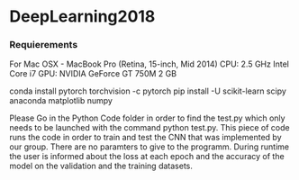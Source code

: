 # DeepLearning2018

### Requierements 

For Mac OSX - MacBook Pro (Retina, 15-inch, Mid 2014)
CPU: 2.5 GHz Intel Core i7 GPU: NVIDIA GeForce GT 750M 2 GB

conda install pytorch torchvision -c pytorch
pip install -U scikit-learn
scipy
anaconda
matplotlib
numpy

Please Go in the Python Code folder in order to find the test.py which only needs to be launched with the command python test.py. This piece of code runs the code in order to train and test the CNN that was implemented by our group. There are no paramters to give to the programm. During runtime the user is informed about the loss at each epoch and the accuracy of the model on the validation and the training datasets. 